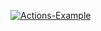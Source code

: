 [![Actions-Example](https://github.com/ycchen12/Cloud-Native-NYCU-2024/actions/workflows/sample4.yaml/badge.svg)](https://github.com/ycchen12/Cloud-Native-NYCU-2024/actions/workflows/sample4.yaml)
